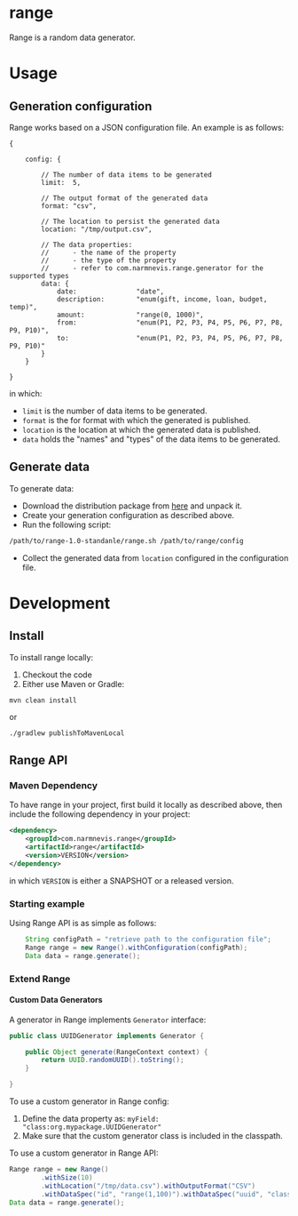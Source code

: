 # range

Range is a random data generator.

# Usage

## Generation configuration

Range works based on a JSON configuration file. An example is as follows:

```
{

	config: {
	
		// The number of data items to be generated
		limit:	5,
		
		// The output format of the generated data
		format:	"csv",
		
		// The location to persist the generated data
		location: "/tmp/output.csv",
		
		// The data properties:
		//		- the name of the property
		//		- the type of the property
		// 		- refer to com.narmnevis.range.generator for the supported types
		data: {
			date:				"date",
			description:		"enum(gift, income, loan, budget, temp)",
			amount:				"range(0, 1000)",
			from:				"enum(P1, P2, P3, P4, P5, P6, P7, P8, P9, P10)",
			to:					"enum(P1, P2, P3, P4, P5, P6, P7, P8, P9, P10)"
		}
	}

}
```

in which:

* `limit` is the number of data items to be generated.
* `format` is the for format with which the generated is published.
* `location` is the location at which the generated data is published.
* `data` holds the "names" and "types" of the data items to be generated.
 
## Generate data

To generate data:

* Download the distribution package from [here][v1] and unpack it.
* Create your generation configuration as described above.
* Run the following script:

```bash
/path/to/range-1.0-standanle/range.sh /path/to/range/config
```
* Collect the generated data from `location` configured in the configuration file.


# Development

## Install

To install range locally:

1. Checkout the code
2. Either use Maven or Gradle:

```
mvn clean install
```
or 
```
./gradlew publishToMavenLocal
```

## Range API

### Maven Dependency

To have range in your project, first build it locally as described above, then include the following dependency in your project:

```xml
<dependency>
	<groupId>com.narmnevis.range</groupId>
	<artifactId>range</artifactId>
	<version>VERSION</version>
</dependency>
```

in which `VERSION` is either a SNAPSHOT or a released version.

### Starting example

Using Range API is as simple as follows: 

```java
    String configPath = "retrieve path to the configuration file";
    Range range = new Range().withConfiguration(configPath);
    Data data = range.generate();
```

### Extend Range

#### Custom Data Generators

A generator in Range implements `Generator` interface:

```java
public class UUIDGenerator implements Generator {

	public Object generate(RangeContext context) {
		return UUID.randomUUID().toString();
	}

}
```

To use a custom generator in Range config:

1. Define the data property as:
```myField:	"class:org.mypackage.UUIDGenerator"```
2. Make sure that the custom generator class is included in the classpath.

To use a custom generator in Range API:

```java 
Range range = new Range()
		.withSize(10)
		.withLocation("/tmp/data.csv").withOutputFormat("CSV")
		.withDataSpec("id", "range(1,100)").withDataSpec("uuid", "class:org.package.UUIDGenerator");
Data data = range.generate();
```



[v1]: http://github.com/Narmnevis/range/releases/download/range-1.1/range-1.1-standalone.zip
